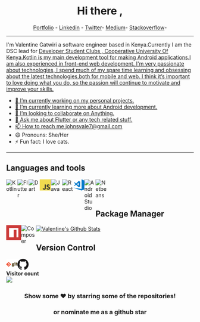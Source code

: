 <h1 align="center">  Hi there ,</h1>


<p align="center">
  <a href="https://compgat.netlify.app/">Portfolio</a> -
  <a href="https://www.linkedin.com/in/valentine-gatwiri-72901618a">Linkedin</a> - 
  <a href="https://twitter.com/ValentineGatwi3?s=09">Twitter</a>-
  <a href="https://compgat.medium.com/">Medium</a>-
  <a href="https://stackoverflow.com/users/15049827/1-creator">Stackoverflow</a>-
</p>

-----------------------------------------------------------
I'm Valentine Gatwiri a software engineer based in Kenya.Currently I am the DSC lead for <a href="https://twitter.com/CukDsc?s=09">Developer Student Clubs , Cooperative University Of Kenya.Kotlin is my main development tool for making Android applications.I am also experienced in front-end  web development.
I'm very passionate about technologies, I spend much of my spare time learning and obsessing about the latest  technologies,both for mobile and web. 
I think it’s important to love doing what you do, so the passion will continue to motivate and improve your skills.


- 🔭 I’m currently working on my personal projects.
- 🌱 I’m currently learning more about Android development.
- 👯 I’m looking to collaborate on Anything.
- 💬 Ask me about Flutter or any tech related stuff.
- 📫 How to reach me johnsvale7@gmail.com
- 😄 Pronouns: She/Her
- ⚡ Fun fact: I love cats.


-------------------------------------------------------------

## Languages and tools

<a><img align="left" alt="Kotlin" width="30px" src="https://mk0sigezamu77feo2fi6.kinstacdn.com/wp-content/uploads/2017/07/logo_500x500.png" /><a/>
<a><img align="left" alt="Flutter" width="30px" src="https://strattonapps.com/wp-content/uploads/2020/02/flutter-logo-5086DD11C5-seeklogo.com_.png" /><a/>
<a><img align="left" alt="Dart" width="30px" src="https://www.kindpng.com/picc/m/176-1766682_dart-programming-language-hd-png-download.png" /><a/>
<a><img align="left" alt="JavaScript" width="30px" src="https://raw.githubusercontent.com/github/explore/80688e429a7d4ef2fca1e82350fe8e3517d3494d/topics/javascript/javascript.png" /><a/>
<a><img align="left" alt="Java" width="30px" src="https://www.google.com/search?q=java+picture&client=firefox-b-d&sxsrf=ALeKk03AmPz-xJYkgcrSMt2pINbSL4L38g:1619932452145&tbm=isch&source=iu&ictx=1&fir=rT8rqQKh8jt3DM%252Cty8cA0ylPEPayM%252C_&vet=1&usg=AI4_-kSboQqt1VZqLEblHsjzkmqoekgE2Q&sa=X&ved=2ahUKEwiA2vrSnqrwAhWj7OAKHbLyA18Q9QF6BAgMEAE#imgrc=rT8rqQKh8jt3DM"/><a/>
 <a><img align="left" alt="React" width="30px" src="https://www.google.com/search?q=react+logo+image+picture&client=firefox-b-d&sxsrf=ALeKk01tz8TrzYU66-clZ-RcC3jJwhtydA:1619932514063&tbm=isch&source=iu&ictx=1&fir=3149M6XW3FSa7M%252CC5x3iNzeqYMISM%252C_&vet=1&usg=AI4_-kSCUl_dKl8TVuwthSHjANp2mMdBBA&sa=X&ved=2ahUKEwia8b3wnqrwAhUNqBQKHfojD_wQ9QF6BAgNEAE#imgrc=3149M6XW3FSa7M"/><a/>
 <a><img align="left" alt="Visual Studio Code" width="30px" src="https://raw.githubusercontent.com/github/explore/80688e429a7d4ef2fca1e82350fe8e3517d3494d/topics/visual-studio-code/visual-studio-code.png" /><a/>
<a><img align="left" alt="Android Studio" width="30px" src="https://upload.wikimedia.org/wikipedia/commons/thumb/3/34/Android_Studio_icon.svg/512px-Android_Studio_icon.svg.png" /><a/>
  <a><img align="left" alt="Netbeans" width="30px" src="https://www.google.com/imgres?imgurl=https%3A%2F%2Fupload.wikimedia.org%2Fwikipedia%2Fcommons%2F9%2F98%2FApache_NetBeans_Logo.svg&imgrefurl=https%3A%2F%2Fen.wikipedia.org%2Fwiki%2FNetBeans&tbnid=DkWVUBs_jwkOIM&vet=12ahUKEwis0tSJoKrwAhVX8IUKHazoDaMQMygBegUIARCvAQ..i&docid=wyN7SI4YznH5AM&w=444&h=512&q=netbeans%20logo%20image%20picture%20wikipedia&client=firefox-b-d&ved=2ahUKEwis0tSJoKrwAhVX8IUKHazoDaMQMygBegUIARCvAQ" /><a/>
    



<br />
<br />
<br/>

## Package Manager

<a><img align="left" alt="Npm" width="40px" src="https://raw.githubusercontent.com/github/explore/78df643247d429f6cc873026c0622819ad797942/topics/npm/npm.png" /><a/>
  <a><img align="left" alt="Composer" width="40px" src="https://getcomposer.org/img/logo-composer-transparent4.png" /><a/>



<a href="https://github.com/1-creator/">
<img align="center" alt="Valentine's Github Stats" src="https://github-readme-stats.codestackr.vercel.app/api?username=1-creator&show_icons=true&hide_border=true&count_private=true&include_all_commits=true&theme=radical" /></a>


## Version Control
<a><img align="left" alt="Git" width="30px" src="https://raw.githubusercontent.com/github/explore/80688e429a7d4ef2fca1e82350fe8e3517d3494d/topics/git/git.png" /><a/>
<a><img align="left" alt="GitHub" width="30px" src="https://raw.githubusercontent.com/github/explore/78df643247d429f6cc873026c0622819ad797942/topics/github/github.png" /><a/>
 <br />

<p align="left"> 
  <b>Visitor count</b><br>
  <img src="https://profile-counter.glitch.me/1-creator/count.svg" />
</p>

<div align="center">

### Show some ❤️ by starring some of the repositories!
### or  nominate me as a github star

</div>

